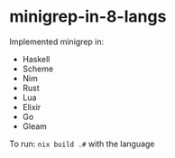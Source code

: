 # minigrep-in-8-langs
Implemented minigrep in:
- Haskell
- Scheme
- Nim
- Rust
- Lua
- Elixir
- Go
- Gleam

To run: `nix build .#` with the language
